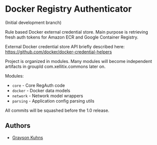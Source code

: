 # Docker Registry Authenticator

(Initial development branch)

Rule based Docker external credential store.
Main purpose is retrieving fresh auth tokens for Amazon ECR and Google Container Registry.

External Docker credential store API briefly described here:
https://github.com/docker/docker-credential-helpers

Project is organized in modules. Many modules will become independent artifacts in groupId com.xellitix.commons later on.

Modules:
- `core` - Core RegAuth code
- `docker` - Docker data models
- `network` - Network model wrappers
- `parsing` - Application config parsing utils

All commits will be squashed before the 1.0 release.

## Authors

- [Grayson Kuhns](mailto:grayson.kuhns@xellitix.com)

